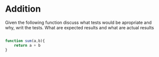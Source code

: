 # Addition

Given the following function discuss what tests would be apropriate and why, writ the tests. What are expected results and what are actual results

```JavaScript

function sum(a,b){
    return a + b
}

```